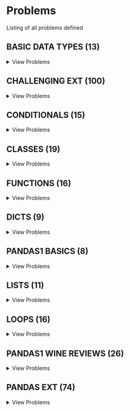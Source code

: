 # Problems

Listing of all problems defined

## BASIC DATA TYPES (13)
<details>
<summary>View Problems</summary>


### Basics (3)
<details>
<summary>View Problems</summary>
<br/><br/>

| PSET Desc  | Jupyter Notebook |
| ------------- | ------------- |
| [String Formatting](pset_basic_data_types/basics/p3.py)  | [Notebook](https://colab.research.google.com/github/mottaquikarim/pydev-psets/blob/master/pset_basic_data_types/basics/nb/p3.ipynb) |
| [Basic Variables](pset_basic_data_types/basics/p2.py)  | [Notebook](https://colab.research.google.com/github/mottaquikarim/pydev-psets/blob/master/pset_basic_data_types/basics/nb/p2.ipynb) |
| [Placeholders](pset_basic_data_types/basics/p1.py)  | [Notebook](https://colab.research.google.com/github/mottaquikarim/pydev-psets/blob/master/pset_basic_data_types/basics/nb/p1.ipynb) |


<br/><br/>
</details>

    
### Operators (4)
<details>
<summary>View Problems</summary>
<br/><br/>

| PSET Desc  | Jupyter Notebook |
| ------------- | ------------- |
| [Addition II - Booleans](pset_basic_data_types/operators/p4.py)  | [Notebook](https://colab.research.google.com/github/mottaquikarim/pydev-psets/blob/master/pset_basic_data_types/operators/nb/p4.ipynb) |
| [Addition I - Numbers & Strings](pset_basic_data_types/operators/p3.py)  | [Notebook](https://colab.research.google.com/github/mottaquikarim/pydev-psets/blob/master/pset_basic_data_types/operators/nb/p3.ipynb) |
| [String Operators](pset_basic_data_types/operators/p2.py)  | [Notebook](https://colab.research.google.com/github/mottaquikarim/pydev-psets/blob/master/pset_basic_data_types/operators/nb/p2.ipynb) |
| [Game Show Score](pset_basic_data_types/operators/p1.py)  | [Notebook](https://colab.research.google.com/github/mottaquikarim/pydev-psets/blob/master/pset_basic_data_types/operators/nb/p1.ipynb) |


<br/><br/>
</details>

    
### Shopping list (2)
<details>
<summary>View Problems</summary>
<br/><br/>

| PSET Desc  | Jupyter Notebook |
| ------------- | ------------- |
| [Shopping List Calculator II](pset_basic_data_types/shopping_list/p2.py)  | [Notebook](https://colab.research.google.com/github/mottaquikarim/pydev-psets/blob/master/pset_basic_data_types/shopping_list/nb/p2.ipynb) |
| [Shopping List Calculator I](pset_basic_data_types/shopping_list/p1.py)  | [Notebook](https://colab.research.google.com/github/mottaquikarim/pydev-psets/blob/master/pset_basic_data_types/shopping_list/nb/p1.ipynb) |


<br/><br/>
</details>

    
### Typecasting (4)
<details>
<summary>View Problems</summary>
<br/><br/>

| PSET Desc  | Jupyter Notebook |
| ------------- | ------------- |
| [Booleans II - Typecasting w. Strings](pset_basic_data_types/typecasting/p4.py)  | [Notebook](https://colab.research.google.com/github/mottaquikarim/pydev-psets/blob/master/pset_basic_data_types/typecasting/nb/p4.ipynb) |
| [Booleans I - Typecasting w. Numbers](pset_basic_data_types/typecasting/p3.py)  | [Notebook](https://colab.research.google.com/github/mottaquikarim/pydev-psets/blob/master/pset_basic_data_types/typecasting/nb/p3.ipynb) |
| [Typcasting w. Strings](pset_basic_data_types/typecasting/p2.py)  | [Notebook](https://colab.research.google.com/github/mottaquikarim/pydev-psets/blob/master/pset_basic_data_types/typecasting/nb/p2.ipynb) |
| [Typcasting w. Integers & Floats](pset_basic_data_types/typecasting/p1.py)  | [Notebook](https://colab.research.google.com/github/mottaquikarim/pydev-psets/blob/master/pset_basic_data_types/typecasting/nb/p1.ipynb) |


<br/><br/>
</details>

    

</details>

    

## CHALLENGING EXT (100)
<details>
<summary>View Problems</summary>


### Exercises (100)
<details>
<summary>View Problems</summary>
<br/><br/>

| PSET Desc  | Jupyter Notebook |
| ------------- | ------------- |
| [Define a function that can accept an integer number as input and print the "It is an even number" if the number is even, otherwise print "It is an odd number".](pset_challenging_ext/exercises/p32.py)  | [Notebook](https://colab.research.google.com/github/mottaquikarim/pydev-psets/blob/master/pset_challenging_ext/exercises/nb/p32.ipynb) |
| [Write a program that computes the net amount of a bank account based a transaction log from console input. The transaction log format is shown as following:](pset_challenging_ext/exercises/p17.py)  | [Notebook](https://colab.research.google.com/github/mottaquikarim/pydev-psets/blob/master/pset_challenging_ext/exercises/nb/p17.ipynb) |
| [Define a function that can accept two strings as input and print the string with maximum length in console. If two strings have the same length, then the function should print al l strings line by line.](pset_challenging_ext/exercises/p31.py)  | [Notebook](https://colab.research.google.com/github/mottaquikarim/pydev-psets/blob/master/pset_challenging_ext/exercises/nb/p31.ipynb) |
| [Define a function that can convert a integer into a string and print it in console.](pset_challenging_ext/exercises/p28.py)  | [Notebook](https://colab.research.google.com/github/mottaquikarim/pydev-psets/blob/master/pset_challenging_ext/exercises/nb/p28.ipynb) |
| [Define a function that can accept two strings as input and concatenate them and then print it in console.](pset_challenging_ext/exercises/p30.py)  | [Notebook](https://colab.research.google.com/github/mottaquikarim/pydev-psets/blob/master/pset_challenging_ext/exercises/nb/p30.ipynb) |
| [Write a program that accepts a sentence and calculate the number of upper case letters and lower case letters.](pset_challenging_ext/exercises/p14.py)  | [Notebook](https://colab.research.google.com/github/mottaquikarim/pydev-psets/blob/master/pset_challenging_ext/exercises/nb/p14.ipynb) |
| [Use a list comprehension to square each odd number in a list. The list is input by a sequence of comma-separated numbers.](pset_challenging_ext/exercises/p16.py)  | [Notebook](https://colab.research.google.com/github/mottaquikarim/pydev-psets/blob/master/pset_challenging_ext/exercises/nb/p16.ipynb) |
| [Define a function that can convert a integer into a string and print it in console.](pset_challenging_ext/exercises/p27.py)  | [Notebook](https://colab.research.google.com/github/mottaquikarim/pydev-psets/blob/master/pset_challenging_ext/exercises/nb/p27.ipynb) |
| [Write a program that accepts a sentence and calculate the number of letters and digits.](pset_challenging_ext/exercises/p13.py)  | [Notebook](https://colab.research.google.com/github/mottaquikarim/pydev-psets/blob/master/pset_challenging_ext/exercises/nb/p13.ipynb) |
| [Write a method which can calculate square value of number](pset_challenging_ext/exercises/p23.py)  | [Notebook](https://colab.research.google.com/github/mottaquikarim/pydev-psets/blob/master/pset_challenging_ext/exercises/nb/p23.ipynb) |
| [With a given integral number n, write a program to generate a dictionary that contains (i, i*i) such that is an integral number between 1 and n (both included). and then the program should print the dictionary.](pset_challenging_ext/exercises/p3.py)  | [Notebook](https://colab.research.google.com/github/mottaquikarim/pydev-psets/blob/master/pset_challenging_ext/exercises/nb/p3.ipynb) |
| [A robot moves in a plane starting from the original point (0,0). The robot can move toward UP, DOWN, LEFT and RIGHT with a given steps. The trace of robot movement is shown as the following:](pset_challenging_ext/exercises/p21.py)  | [Notebook](https://colab.research.google.com/github/mottaquikarim/pydev-psets/blob/master/pset_challenging_ext/exercises/nb/p21.ipynb) |
| [Define a function that can receive two integral numbers in string form and compute their sum and then print it in console.](pset_challenging_ext/exercises/p29.py)  | [Notebook](https://colab.research.google.com/github/mottaquikarim/pydev-psets/blob/master/pset_challenging_ext/exercises/nb/p29.ipynb) |
| [Define a function which can print a dictionary where the keys are numbers between 1 and 3 (both included) and the values are square of keys.](pset_challenging_ext/exercises/p33.py)  | [Notebook](https://colab.research.google.com/github/mottaquikarim/pydev-psets/blob/master/pset_challenging_ext/exercises/nb/p33.ipynb) |
| [Define a function which can generate a dictionary where the keys are numbers between 1 and 20 (both included) and the values are square of keys. The function should just print the keys only.](pset_challenging_ext/exercises/p36.py)  | [Notebook](https://colab.research.google.com/github/mottaquikarim/pydev-psets/blob/master/pset_challenging_ext/exercises/nb/p36.ipynb) |
| [Write a program that accepts a sequence of whitespace separated words as input and prints the words after removing all duplicate words and sorting them alphanumerically.](pset_challenging_ext/exercises/p10.py)  | [Notebook](https://colab.research.google.com/github/mottaquikarim/pydev-psets/blob/master/pset_challenging_ext/exercises/nb/p10.ipynb) |
| [Python has many built-in functions, and if you do not know how to use it, you can read document online or find some books. But Python has a built-in document function for every built-in functions.](pset_challenging_ext/exercises/p24.py)  | [Notebook](https://colab.research.google.com/github/mottaquikarim/pydev-psets/blob/master/pset_challenging_ext/exercises/nb/p24.ipynb) |
| [Define a function which can compute the sum of two numbers.](pset_challenging_ext/exercises/p26.py)  | [Notebook](https://colab.research.google.com/github/mottaquikarim/pydev-psets/blob/master/pset_challenging_ext/exercises/nb/p26.ipynb) |
| [Write a program which accepts a sequence of comma separated 4 digit binary numbers as its input and then check whether they are divisible by 5 or not. The numbers that are divisible by 5 are to be printed in a comma separated sequence.](pset_challenging_ext/exercises/p11.py)  | [Notebook](https://colab.research.google.com/github/mottaquikarim/pydev-psets/blob/master/pset_challenging_ext/exercises/nb/p11.ipynb) |
| [Write a program which can compute the factorial of a given numbers.](pset_challenging_ext/exercises/p2.py)  | [Notebook](https://colab.research.google.com/github/mottaquikarim/pydev-psets/blob/master/pset_challenging_ext/exercises/nb/p2.ipynb) |
| [Write a program that computes the value of a+aa+aaa+aaaa with a given digit as the value of a.](pset_challenging_ext/exercises/p15.py)  | [Notebook](https://colab.research.google.com/github/mottaquikarim/pydev-psets/blob/master/pset_challenging_ext/exercises/nb/p15.ipynb) |
| [A website requires the users to input username and password to register. Write a program to check the validity of password input by users.](pset_challenging_ext/exercises/p18.py)  | [Notebook](https://colab.research.google.com/github/mottaquikarim/pydev-psets/blob/master/pset_challenging_ext/exercises/nb/p18.ipynb) |
| [Define a class with a generator which can iterate the numbers, which are divisible by 7, between a given range 0 and n.](pset_challenging_ext/exercises/p20.py)  | [Notebook](https://colab.research.google.com/github/mottaquikarim/pydev-psets/blob/master/pset_challenging_ext/exercises/nb/p20.ipynb) |
| [Write a program, which will find all such numbers between 1000 and 3000 (both included) such that each digit of the number is an even number.](pset_challenging_ext/exercises/p12.py)  | [Notebook](https://colab.research.google.com/github/mottaquikarim/pydev-psets/blob/master/pset_challenging_ext/exercises/nb/p12.ipynb) |
| [Write a program to compute the frequency of the words from the input. The output should output after sorting the key alphanumerically. ](pset_challenging_ext/exercises/p22.py)  | [Notebook](https://colab.research.google.com/github/mottaquikarim/pydev-psets/blob/master/pset_challenging_ext/exercises/nb/p22.ipynb) |
| [Write a program to solve a classic ancient Chinese puzzle: ](pset_challenging_ext/exercises/p100.py)  | [Notebook](https://colab.research.google.com/github/mottaquikarim/pydev-psets/blob/master/pset_challenging_ext/exercises/nb/p100.ipynb) |
| [Define a function which can generate and print a list where the values are square of numbers between 1 and 20 (both included).](pset_challenging_ext/exercises/p37.py)  | [Notebook](https://colab.research.google.com/github/mottaquikarim/pydev-psets/blob/master/pset_challenging_ext/exercises/nb/p37.ipynb) |
| [Define a function which can generate a dictionary where the keys are numbers between 1 and 20 (both included) and the values are square of keys. The function should just print the values only.](pset_challenging_ext/exercises/p35.py)  | [Notebook](https://colab.research.google.com/github/mottaquikarim/pydev-psets/blob/master/pset_challenging_ext/exercises/nb/p35.ipynb) |
| [Define a class, which have a class parameter and have a same instance parameter.](pset_challenging_ext/exercises/p25.py)  | [Notebook](https://colab.research.google.com/github/mottaquikarim/pydev-psets/blob/master/pset_challenging_ext/exercises/nb/p25.ipynb) |
| [Write a program which will find all such numbers which are divisible by 7 but are not a multiple of 5,](pset_challenging_ext/exercises/p1.py)  | [Notebook](https://colab.research.google.com/github/mottaquikarim/pydev-psets/blob/master/pset_challenging_ext/exercises/nb/p1.ipynb) |
| [Define a function which can print a dictionary where the keys are numbers between 1 and 20 (both included) and the values are square of keys.](pset_challenging_ext/exercises/p34.py)  | [Notebook](https://colab.research.google.com/github/mottaquikarim/pydev-psets/blob/master/pset_challenging_ext/exercises/nb/p34.ipynb) |
| [You are required to write a program to sort the (name, age, height) tuples by ascending order where name is string, age and height are numbers. The tuples are input by console. The sort criteria is:](pset_challenging_ext/exercises/p19.py)  | [Notebook](https://colab.research.google.com/github/mottaquikarim/pydev-psets/blob/master/pset_challenging_ext/exercises/nb/p19.ipynb) |
| [With two given lists [1,3,6,78,35,55] and [12,24,35,24,88,120,155], write a program to make a list whose elements are intersection of the above given lists.](pset_challenging_ext/exercises/p93.py)  | [Notebook](https://colab.research.google.com/github/mottaquikarim/pydev-psets/blob/master/pset_challenging_ext/exercises/nb/p93.ipynb) |
| [By using list comprehension, please write a program to print the list after removing delete numbers which are divisible by 5 and 7 in [12,24,35,70,88,120,155].](pset_challenging_ext/exercises/p88.py)  | [Notebook](https://colab.research.google.com/github/mottaquikarim/pydev-psets/blob/master/pset_challenging_ext/exercises/nb/p88.ipynb) |
| [Define a class named Rectangle which can be constructed by a length and width. The Rectangle class has a method which can compute the area. ](pset_challenging_ext/exercises/p53.py)  | [Notebook](https://colab.research.google.com/github/mottaquikarim/pydev-psets/blob/master/pset_challenging_ext/exercises/nb/p53.ipynb) |
| [Write a program which accepts a sequence of comma-separated numbers from console and generate a list and a tuple which contains every number.](pset_challenging_ext/exercises/p4.py)  | [Notebook](https://colab.research.google.com/github/mottaquikarim/pydev-psets/blob/master/pset_challenging_ext/exercises/nb/p4.ipynb) |
| [Please write a program to randomly generate a list with 5 numbers, which are divisible by 5 and 7 , between 1 and 1000 inclusive.](pset_challenging_ext/exercises/p80.py)  | [Notebook](https://colab.research.google.com/github/mottaquikarim/pydev-psets/blob/master/pset_challenging_ext/exercises/nb/p80.ipynb) |
| [Write a program which can map() to make a list whose elements are square of numbers between 1 and 20 (both included).](pset_challenging_ext/exercises/p49.py)  | [Notebook](https://colab.research.google.com/github/mottaquikarim/pydev-psets/blob/master/pset_challenging_ext/exercises/nb/p49.ipynb) |
| [Please write a program to shuffle and print the list [3,6,7,8].](pset_challenging_ext/exercises/p85.py)  | [Notebook](https://colab.research.google.com/github/mottaquikarim/pydev-psets/blob/master/pset_challenging_ext/exercises/nb/p85.ipynb) |
| [By using list comprehension, please write a program to print the list after removing the 0th, 2nd, 4th,6th numbers in [12,24,35,70,88,120,155].](pset_challenging_ext/exercises/p89.py)  | [Notebook](https://colab.research.google.com/github/mottaquikarim/pydev-psets/blob/master/pset_challenging_ext/exercises/nb/p89.ipynb) |
| [Define a class named Circle which can be constructed by a radius. The Circle class has a method which can compute the area. ](pset_challenging_ext/exercises/p52.py)  | [Notebook](https://colab.research.google.com/github/mottaquikarim/pydev-psets/blob/master/pset_challenging_ext/exercises/nb/p52.ipynb) |
| [Please write a program to generate all sentences where subject is in ["I", "You"] and verb is in ["Play", "Love"] and the object is in ["Hockey","Football"].](pset_challenging_ext/exercises/p86.py)  | [Notebook](https://colab.research.google.com/github/mottaquikarim/pydev-psets/blob/master/pset_challenging_ext/exercises/nb/p86.ipynb) |
| [Write a program which accepts a sequence of words separated by whitespace as input to print the words composed of digits only.](pset_challenging_ext/exercises/p60.py)  | [Notebook](https://colab.research.google.com/github/mottaquikarim/pydev-psets/blob/master/pset_challenging_ext/exercises/nb/p60.ipynb) |
| [With a given tuple (1,2,3,4,5,6,7,8,9,10), write a program to print the first half values in one line and the last half values in one line. ](pset_challenging_ext/exercises/p42.py)  | [Notebook](https://colab.research.google.com/github/mottaquikarim/pydev-psets/blob/master/pset_challenging_ext/exercises/nb/p42.ipynb) |
| [Write a program which can map() and filter() to make a list whose elements are square of even number in [1,2,3,4,5,6,7,8,9,10].](pset_challenging_ext/exercises/p47.py)  | [Notebook](https://colab.research.google.com/github/mottaquikarim/pydev-psets/blob/master/pset_challenging_ext/exercises/nb/p47.ipynb) |
| [Please write a program to shuffle and print the list [3,6,7,8].](pset_challenging_ext/exercises/p84.py)  | [Notebook](https://colab.research.google.com/github/mottaquikarim/pydev-psets/blob/master/pset_challenging_ext/exercises/nb/p84.ipynb) |
| [Write a program to compute 1/2+2/3+3/4+...+n/n+1 with a given n input by console (n>0).](pset_challenging_ext/exercises/p64.py)  | [Notebook](https://colab.research.google.com/github/mottaquikarim/pydev-psets/blob/master/pset_challenging_ext/exercises/nb/p64.ipynb) |
| [Please generate a random float where the value is between 10 and 100 using Python math module.](pset_challenging_ext/exercises/p74.py)  | [Notebook](https://colab.research.google.com/github/mottaquikarim/pydev-psets/blob/master/pset_challenging_ext/exercises/nb/p74.ipynb) |
| [](pset_challenging_ext/exercises/p68.py)  | [Notebook](https://colab.research.google.com/github/mottaquikarim/pydev-psets/blob/master/pset_challenging_ext/exercises/nb/p68.ipynb) |
| [](pset_challenging_ext/exercises/p99.py)  | [Notebook](https://colab.research.google.com/github/mottaquikarim/pydev-psets/blob/master/pset_challenging_ext/exercises/nb/p99.ipynb) |
| [Please write a program which accepts basic mathematic expression from console and print the evaluation result.](pset_challenging_ext/exercises/p71.py)  | [Notebook](https://colab.research.google.com/github/mottaquikarim/pydev-psets/blob/master/pset_challenging_ext/exercises/nb/p71.ipynb) |
| [Define a class which has at least two methods:](pset_challenging_ext/exercises/p5.py)  | [Notebook](https://colab.research.google.com/github/mottaquikarim/pydev-psets/blob/master/pset_challenging_ext/exercises/nb/p5.ipynb) |
| [](pset_challenging_ext/exercises/p55.py)  | [Notebook](https://colab.research.google.com/github/mottaquikarim/pydev-psets/blob/master/pset_challenging_ext/exercises/nb/p55.ipynb) |
| [Define a function which can generate and print a tuple where the value are square of numbers between 1 and 20 (both included). ](pset_challenging_ext/exercises/p41.py)  | [Notebook](https://colab.research.google.com/github/mottaquikarim/pydev-psets/blob/master/pset_challenging_ext/exercises/nb/p41.ipynb) |
| [Define a class named Shape and its subclass Square. The Square class has an init function which takes a length as argument. Both classes have a area function which can print the area of the shape where Shape's area is 0 by default.](pset_challenging_ext/exercises/p54.py)  | [Notebook](https://colab.research.google.com/github/mottaquikarim/pydev-psets/blob/master/pset_challenging_ext/exercises/nb/p54.ipynb) |
| [](pset_challenging_ext/exercises/p90.py)  | [Notebook](https://colab.research.google.com/github/mottaquikarim/pydev-psets/blob/master/pset_challenging_ext/exercises/nb/p90.ipynb) |
| [Write a program which can filter() to make a list whose elements are even number between 1 and 20 (both included).](pset_challenging_ext/exercises/p48.py)  | [Notebook](https://colab.research.google.com/github/mottaquikarim/pydev-psets/blob/master/pset_challenging_ext/exercises/nb/p48.ipynb) |
| [Write a program which can map() to make a list whose elements are square of elements in [1,2,3,4,5,6,7,8,9,10].](pset_challenging_ext/exercises/p46.py)  | [Notebook](https://colab.research.google.com/github/mottaquikarim/pydev-psets/blob/master/pset_challenging_ext/exercises/nb/p46.ipynb) |
| [Please generate a random float where the value is between 5 and 95 using Python math module.](pset_challenging_ext/exercises/p75.py)  | [Notebook](https://colab.research.google.com/github/mottaquikarim/pydev-psets/blob/master/pset_challenging_ext/exercises/nb/p75.ipynb) |
| [](pset_challenging_ext/exercises/p67.py)  | [Notebook](https://colab.research.google.com/github/mottaquikarim/pydev-psets/blob/master/pset_challenging_ext/exercises/nb/p67.ipynb) |
| [Please write a binary search function which searches an item in a sorted list. The function should return the index of element to be searched in the list.](pset_challenging_ext/exercises/p72.py)  | [Notebook](https://colab.research.google.com/github/mottaquikarim/pydev-psets/blob/master/pset_challenging_ext/exercises/nb/p72.ipynb) |
| [Write a program to compute:](pset_challenging_ext/exercises/p65.py)  | [Notebook](https://colab.research.google.com/github/mottaquikarim/pydev-psets/blob/master/pset_challenging_ext/exercises/nb/p65.ipynb) |
| [](pset_challenging_ext/exercises/p70.py)  | [Notebook](https://colab.research.google.com/github/mottaquikarim/pydev-psets/blob/master/pset_challenging_ext/exercises/nb/p70.ipynb) |
| [Write a program which can filter even numbers in a list by using filter function. The list is: [1,2,3,4,5,6,7,8,9,10].](pset_challenging_ext/exercises/p45.py)  | [Notebook](https://colab.research.google.com/github/mottaquikarim/pydev-psets/blob/master/pset_challenging_ext/exercises/nb/p45.ipynb) |
| [Please write a program to randomly generate a list with 5 even numbers between 100 and 200 inclusive.](pset_challenging_ext/exercises/p79.py)  | [Notebook](https://colab.research.google.com/github/mottaquikarim/pydev-psets/blob/master/pset_challenging_ext/exercises/nb/p79.ipynb) |
| [Define a custom exception class which takes a string message as attribute.](pset_challenging_ext/exercises/p57.py)  | [Notebook](https://colab.research.google.com/github/mottaquikarim/pydev-psets/blob/master/pset_challenging_ext/exercises/nb/p57.ipynb) |
| [Write a program that calculates and prints the value according to the given formula:](pset_challenging_ext/exercises/p6.py)  | [Notebook](https://colab.research.google.com/github/mottaquikarim/pydev-psets/blob/master/pset_challenging_ext/exercises/nb/p6.ipynb) |
| [Write a program to read an ASCII string and to convert it to a unicode string encoded by utf-8.](pset_challenging_ext/exercises/p62.py)  | [Notebook](https://colab.research.google.com/github/mottaquikarim/pydev-psets/blob/master/pset_challenging_ext/exercises/nb/p62.ipynb) |
| [](pset_challenging_ext/exercises/p69.py)  | [Notebook](https://colab.research.google.com/github/mottaquikarim/pydev-psets/blob/master/pset_challenging_ext/exercises/nb/p69.ipynb) |
| [Write a program to generate and print another tuple whose values are even numbers in the given tuple (1,2,3,4,5,6,7,8,9,10). ](pset_challenging_ext/exercises/p43.py)  | [Notebook](https://colab.research.google.com/github/mottaquikarim/pydev-psets/blob/master/pset_challenging_ext/exercises/nb/p43.ipynb) |
| [](pset_challenging_ext/exercises/p97.py)  | [Notebook](https://colab.research.google.com/github/mottaquikarim/pydev-psets/blob/master/pset_challenging_ext/exercises/nb/p97.ipynb) |
| [](pset_challenging_ext/exercises/p94.py)  | [Notebook](https://colab.research.google.com/github/mottaquikarim/pydev-psets/blob/master/pset_challenging_ext/exercises/nb/p94.ipynb) |
| [Print a unicode string "hello world".](pset_challenging_ext/exercises/p61.py)  | [Notebook](https://colab.research.google.com/github/mottaquikarim/pydev-psets/blob/master/pset_challenging_ext/exercises/nb/p61.ipynb) |
| [Please write a program to output a random even number between 0 and 10 inclusive using random module and list comprehension.](pset_challenging_ext/exercises/p76.py)  | [Notebook](https://colab.research.google.com/github/mottaquikarim/pydev-psets/blob/master/pset_challenging_ext/exercises/nb/p76.ipynb) |
| [Define a function which can generate a list where the values are square of numbers between 1 and 20 (both included). Then the function needs to print the last 5 elements in the list.](pset_challenging_ext/exercises/p39.py)  | [Notebook](https://colab.research.google.com/github/mottaquikarim/pydev-psets/blob/master/pset_challenging_ext/exercises/nb/p39.ipynb) |
| [Define a function which can generate a list where the values are square of numbers between 1 and 20 (both included). Then the function needs to print all values except the first 5 elements in the list.](pset_challenging_ext/exercises/p40.py)  | [Notebook](https://colab.research.google.com/github/mottaquikarim/pydev-psets/blob/master/pset_challenging_ext/exercises/nb/p40.ipynb) |
| [](pset_challenging_ext/exercises/p78.py)  | [Notebook](https://colab.research.google.com/github/mottaquikarim/pydev-psets/blob/master/pset_challenging_ext/exercises/nb/p78.ipynb) |
| [](pset_challenging_ext/exercises/p81.py)  | [Notebook](https://colab.research.google.com/github/mottaquikarim/pydev-psets/blob/master/pset_challenging_ext/exercises/nb/p81.ipynb) |
| [Write a special comment to indicate a Python source code file is in unicode.](pset_challenging_ext/exercises/p63.py)  | [Notebook](https://colab.research.google.com/github/mottaquikarim/pydev-psets/blob/master/pset_challenging_ext/exercises/nb/p63.ipynb) |
| [Write a program which accepts a string as input to print "Yes" if the string is "yes" or "YES" or "Yes", otherwise print "No". ](pset_challenging_ext/exercises/p44.py)  | [Notebook](https://colab.research.google.com/github/mottaquikarim/pydev-psets/blob/master/pset_challenging_ext/exercises/nb/p44.ipynb) |
| [](pset_challenging_ext/exercises/p98.py)  | [Notebook](https://colab.research.google.com/github/mottaquikarim/pydev-psets/blob/master/pset_challenging_ext/exercises/nb/p98.ipynb) |
| [Please write a binary search function which searches an item in a sorted list. The function should return the index of element to be searched in the list.](pset_challenging_ext/exercises/p73.py)  | [Notebook](https://colab.research.google.com/github/mottaquikarim/pydev-psets/blob/master/pset_challenging_ext/exercises/nb/p73.ipynb) |
| [Write a program which takes 2 digits, X,Y as input and generates a 2-dimensional array. The element value in the i-th row and j-th column of the array should be i*j.](pset_challenging_ext/exercises/p7.py)  | [Notebook](https://colab.research.google.com/github/mottaquikarim/pydev-psets/blob/master/pset_challenging_ext/exercises/nb/p7.ipynb) |
| [Write a program that accepts sequence of lines as input and prints the lines after making all characters in the sentence capitalized.](pset_challenging_ext/exercises/p9.py)  | [Notebook](https://colab.research.google.com/github/mottaquikarim/pydev-psets/blob/master/pset_challenging_ext/exercises/nb/p9.ipynb) |
| [Please write a program to print the list after removing delete even numbers in [5,6,77,45,22,12,24].](pset_challenging_ext/exercises/p87.py)  | [Notebook](https://colab.research.google.com/github/mottaquikarim/pydev-psets/blob/master/pset_challenging_ext/exercises/nb/p87.ipynb) |
| [Please write a program to print the running time of execution of "1+1" for 100 times.](pset_challenging_ext/exercises/p83.py)  | [Notebook](https://colab.research.google.com/github/mottaquikarim/pydev-psets/blob/master/pset_challenging_ext/exercises/nb/p83.ipynb) |
| [](pset_challenging_ext/exercises/p66.py)  | [Notebook](https://colab.research.google.com/github/mottaquikarim/pydev-psets/blob/master/pset_challenging_ext/exercises/nb/p66.ipynb) |
| [Write a function to compute 5/0 and use try/except to catch the exceptions.](pset_challenging_ext/exercises/p56.py)  | [Notebook](https://colab.research.google.com/github/mottaquikarim/pydev-psets/blob/master/pset_challenging_ext/exercises/nb/p56.ipynb) |
| [Assuming that we have some email addresses in the "username@companyname.com" format, please write program to print the company name of a given email address. Both user names and company names are composed of letters only.](pset_challenging_ext/exercises/p59.py)  | [Notebook](https://colab.research.google.com/github/mottaquikarim/pydev-psets/blob/master/pset_challenging_ext/exercises/nb/p59.ipynb) |
| [](pset_challenging_ext/exercises/p82.py)  | [Notebook](https://colab.research.google.com/github/mottaquikarim/pydev-psets/blob/master/pset_challenging_ext/exercises/nb/p82.ipynb) |
| [Write a program that accepts a comma separated sequence of words as input and prints the words in a comma-separated sequence after sorting them alphabetically.](pset_challenging_ext/exercises/p8.py)  | [Notebook](https://colab.research.google.com/github/mottaquikarim/pydev-psets/blob/master/pset_challenging_ext/exercises/nb/p8.ipynb) |
| [By using list comprehension, please write a program to print the list after removing the 0th,4th,5th numbers in [12,24,35,70,88,120,155].](pset_challenging_ext/exercises/p91.py)  | [Notebook](https://colab.research.google.com/github/mottaquikarim/pydev-psets/blob/master/pset_challenging_ext/exercises/nb/p91.ipynb) |
| [Assuming that we have some email addresses in the "username@companyname.com" format, please write program to print the user name of a given email address. Both user names and company names are composed of letters only.](pset_challenging_ext/exercises/p58.py)  | [Notebook](https://colab.research.google.com/github/mottaquikarim/pydev-psets/blob/master/pset_challenging_ext/exercises/nb/p58.ipynb) |
| [Please write a program to output a random number, which is divisible by 5 and 7, between 0 and 10 inclusive using random module and list comprehension.](pset_challenging_ext/exercises/p77.py)  | [Notebook](https://colab.research.google.com/github/mottaquikarim/pydev-psets/blob/master/pset_challenging_ext/exercises/nb/p77.ipynb) |
| [Define a class Person and its two child classes: Male and Female. All classes have a method "getGender" which can print "Male" for Male class and "Female" for Female class.](pset_challenging_ext/exercises/p95.py)  | [Notebook](https://colab.research.google.com/github/mottaquikarim/pydev-psets/blob/master/pset_challenging_ext/exercises/nb/p95.ipynb) |
| [Please write a program which count and print the numbers of each character in a string input by console.](pset_challenging_ext/exercises/p96.py)  | [Notebook](https://colab.research.google.com/github/mottaquikarim/pydev-psets/blob/master/pset_challenging_ext/exercises/nb/p96.ipynb) |
| [Define a class named American which has a static method called printNationality.](pset_challenging_ext/exercises/p50.py)  | [Notebook](https://colab.research.google.com/github/mottaquikarim/pydev-psets/blob/master/pset_challenging_ext/exercises/nb/p50.ipynb) |
| [Define a function which can generate a list where the values are square of numbers between 1 and 20 (both included). Then the function needs to print the first 5 elements in the list.](pset_challenging_ext/exercises/p38.py)  | [Notebook](https://colab.research.google.com/github/mottaquikarim/pydev-psets/blob/master/pset_challenging_ext/exercises/nb/p38.ipynb) |
| [Define a class named American and its subclass NewYorker. ](pset_challenging_ext/exercises/p51.py)  | [Notebook](https://colab.research.google.com/github/mottaquikarim/pydev-psets/blob/master/pset_challenging_ext/exercises/nb/p51.ipynb) |
| [](pset_challenging_ext/exercises/p92.py)  | [Notebook](https://colab.research.google.com/github/mottaquikarim/pydev-psets/blob/master/pset_challenging_ext/exercises/nb/p92.ipynb) |


<br/><br/>
</details>

    

</details>

    

## CONDITIONALS (15)
<details>
<summary>View Problems</summary>


### Logic (5)
<details>
<summary>View Problems</summary>
<br/><br/>

| PSET Desc  | Jupyter Notebook |
| ------------- | ------------- |
| [Empty Strings](pset_conditionals/logic/p4.py)  | [Notebook](https://colab.research.google.com/github/mottaquikarim/pydev-psets/blob/master/pset_conditionals/logic/nb/p4.ipynb) |
| [truthTableEvaluator](pset_conditionals/logic/p5.py)  | [Notebook](https://colab.research.google.com/github/mottaquikarim/pydev-psets/blob/master/pset_conditionals/logic/nb/p5.ipynb) |
| [Any Uppercase](pset_conditionals/logic/p3.py)  | [Notebook](https://colab.research.google.com/github/mottaquikarim/pydev-psets/blob/master/pset_conditionals/logic/nb/p3.ipynb) |
| [Sign of Product](pset_conditionals/logic/p2.py)  | [Notebook](https://colab.research.google.com/github/mottaquikarim/pydev-psets/blob/master/pset_conditionals/logic/nb/p2.ipynb) |
| [Calculate Grade](pset_conditionals/logic/p1.py)  | [Notebook](https://colab.research.google.com/github/mottaquikarim/pydev-psets/blob/master/pset_conditionals/logic/nb/p1.ipynb) |


<br/><br/>
</details>

    
### Random nums (2)
<details>
<summary>View Problems</summary>
<br/><br/>

| PSET Desc  | Jupyter Notebook |
| ------------- | ------------- |
| [Generate Phone Number w/Area Code](pset_conditionals/random_nums/p2.py)  | [Notebook](https://colab.research.google.com/github/mottaquikarim/pydev-psets/blob/master/pset_conditionals/random_nums/nb/p2.ipynb) |
| [Generate Traffic Light](pset_conditionals/random_nums/p1.py)  | [Notebook](https://colab.research.google.com/github/mottaquikarim/pydev-psets/blob/master/pset_conditionals/random_nums/nb/p1.ipynb) |


<br/><br/>
</details>

    
### Rps (5)
<details>
<summary>View Problems</summary>
<br/><br/>

| PSET Desc  | Jupyter Notebook |
| ------------- | ------------- |
| [Play RPS against Computer](pset_conditionals/rps/p4.py)  | [Notebook](https://colab.research.google.com/github/mottaquikarim/pydev-psets/blob/master/pset_conditionals/rps/nb/p4.ipynb) |
| [Play RPS w/Bad Input](pset_conditionals/rps/p5.py)  | [Notebook](https://colab.research.google.com/github/mottaquikarim/pydev-psets/blob/master/pset_conditionals/rps/nb/p5.ipynb) |
| [Play RPS w/Input](pset_conditionals/rps/p3.py)  | [Notebook](https://colab.research.google.com/github/mottaquikarim/pydev-psets/blob/master/pset_conditionals/rps/nb/p3.ipynb) |
| [Play RPS w/Computer](pset_conditionals/rps/p2.py)  | [Notebook](https://colab.research.google.com/github/mottaquikarim/pydev-psets/blob/master/pset_conditionals/rps/nb/p2.ipynb) |
| [Play RPS](pset_conditionals/rps/p1.py)  | [Notebook](https://colab.research.google.com/github/mottaquikarim/pydev-psets/blob/master/pset_conditionals/rps/nb/p1.ipynb) |


<br/><br/>
</details>

    
### Weather (3)
<details>
<summary>View Problems</summary>
<br/><br/>

| PSET Desc  | Jupyter Notebook |
| ------------- | ------------- |
| [Weather III - Describe Conditions](pset_conditionals/weather/p3.py)  | [Notebook](https://colab.research.google.com/github/mottaquikarim/pydev-psets/blob/master/pset_conditionals/weather/nb/p3.ipynb) |
| [Weather II - Precipitation](pset_conditionals/weather/p2.py)  | [Notebook](https://colab.research.google.com/github/mottaquikarim/pydev-psets/blob/master/pset_conditionals/weather/nb/p2.ipynb) |
| [Weather I - Do you need boots?](pset_conditionals/weather/p1.py)  | [Notebook](https://colab.research.google.com/github/mottaquikarim/pydev-psets/blob/master/pset_conditionals/weather/nb/p1.ipynb) |


<br/><br/>
</details>

    

</details>

    

## CLASSES (19)
<details>
<summary>View Problems</summary>


### Wedding guests (3)
<details>
<summary>View Problems</summary>
<br/><br/>

| PSET Desc  | Jupyter Notebook |
| ------------- | ------------- |
| [Weddings III - Record Shower & Bachelorette RSVP](pset_classes/wedding_guests/p3.py)  | [Notebook](https://colab.research.google.com/github/mottaquikarim/pydev-psets/blob/master/pset_classes/wedding_guests/nb/p3.ipynb) |
| [Weddings II - Record Bridesmaid RSVPs](pset_classes/wedding_guests/p2.py)  | [Notebook](https://colab.research.google.com/github/mottaquikarim/pydev-psets/blob/master/pset_classes/wedding_guests/nb/p2.ipynb) |
| [Weddings I - Guest List](pset_classes/wedding_guests/p1.py)  | [Notebook](https://colab.research.google.com/github/mottaquikarim/pydev-psets/blob/master/pset_classes/wedding_guests/nb/p1.ipynb) |


<br/><br/>
</details>

    
### Class basics (6)
<details>
<summary>View Problems</summary>
<br/><br/>

| PSET Desc  | Jupyter Notebook |
| ------------- | ------------- |
| [Rectangle](pset_classes/class_basics/p4.py)  | [Notebook](https://colab.research.google.com/github/mottaquikarim/pydev-psets/blob/master/pset_classes/class_basics/nb/p4.ipynb) |
| [Circle](pset_classes/class_basics/p5.py)  | [Notebook](https://colab.research.google.com/github/mottaquikarim/pydev-psets/blob/master/pset_classes/class_basics/nb/p5.ipynb) |
| [Phone Contacts](pset_classes/class_basics/p3.py)  | [Notebook](https://colab.research.google.com/github/mottaquikarim/pydev-psets/blob/master/pset_classes/class_basics/nb/p3.ipynb) |
| [RGB to HEX](pset_classes/class_basics/p6.py)  | [Notebook](https://colab.research.google.com/github/mottaquikarim/pydev-psets/blob/master/pset_classes/class_basics/nb/p6.ipynb) |
| [Cat class](pset_classes/class_basics/p2.py)  | [Notebook](https://colab.research.google.com/github/mottaquikarim/pydev-psets/blob/master/pset_classes/class_basics/nb/p2.ipynb) |
| [Person class](pset_classes/class_basics/p1.py)  | [Notebook](https://colab.research.google.com/github/mottaquikarim/pydev-psets/blob/master/pset_classes/class_basics/nb/p1.ipynb) |


<br/><br/>
</details>

    
### Vehicles (6)
<details>
<summary>View Problems</summary>
<br/><br/>

| PSET Desc  | Jupyter Notebook |
| ------------- | ------------- |
| [Vehicles IV](pset_classes/vehicles/p4.py)  | [Notebook](https://colab.research.google.com/github/mottaquikarim/pydev-psets/blob/master/pset_classes/vehicles/nb/p4.ipynb) |
| [Vehicles V](pset_classes/vehicles/p5.py)  | [Notebook](https://colab.research.google.com/github/mottaquikarim/pydev-psets/blob/master/pset_classes/vehicles/nb/p5.ipynb) |
| [Vehicles III](pset_classes/vehicles/p3.py)  | [Notebook](https://colab.research.google.com/github/mottaquikarim/pydev-psets/blob/master/pset_classes/vehicles/nb/p3.ipynb) |
| [Vehicles VI](pset_classes/vehicles/p6.py)  | [Notebook](https://colab.research.google.com/github/mottaquikarim/pydev-psets/blob/master/pset_classes/vehicles/nb/p6.ipynb) |
| [Vehicles II](pset_classes/vehicles/p2.py)  | [Notebook](https://colab.research.google.com/github/mottaquikarim/pydev-psets/blob/master/pset_classes/vehicles/nb/p2.ipynb) |
| [Vehicles I ](pset_classes/vehicles/p1.py)  | [Notebook](https://colab.research.google.com/github/mottaquikarim/pydev-psets/blob/master/pset_classes/vehicles/nb/p1.ipynb) |


<br/><br/>
</details>

    
### Dogs (4)
<details>
<summary>View Problems</summary>
<br/><br/>

| PSET Desc  | Jupyter Notebook |
| ------------- | ------------- |
| [Dogs IV - Tricks (CHALLENGE!)](pset_classes/dogs/p4.py)  | [Notebook](https://colab.research.google.com/github/mottaquikarim/pydev-psets/blob/master/pset_classes/dogs/nb/p4.ipynb) |
| [Dogs III](pset_classes/dogs/p3.py)  | [Notebook](https://colab.research.google.com/github/mottaquikarim/pydev-psets/blob/master/pset_classes/dogs/nb/p3.ipynb) |
| [Dogs II](pset_classes/dogs/p2.py)  | [Notebook](https://colab.research.google.com/github/mottaquikarim/pydev-psets/blob/master/pset_classes/dogs/nb/p2.ipynb) |
| [Dogs I](pset_classes/dogs/p1.py)  | [Notebook](https://colab.research.google.com/github/mottaquikarim/pydev-psets/blob/master/pset_classes/dogs/nb/p1.ipynb) |


<br/><br/>
</details>

    

</details>

    

## FUNCTIONS (16)
<details>
<summary>View Problems</summary>


### Data manipulation (4)
<details>
<summary>View Problems</summary>
<br/><br/>

| PSET Desc  | Jupyter Notebook |
| ------------- | ------------- |
| [Rainbows & Wobniars](pset_functions/data_manipulation/p4.py)  | [Notebook](https://colab.research.google.com/github/mottaquikarim/pydev-psets/blob/master/pset_functions/data_manipulation/nb/p4.ipynb) |
| [Password Requirements](pset_functions/data_manipulation/p3.py)  | [Notebook](https://colab.research.google.com/github/mottaquikarim/pydev-psets/blob/master/pset_functions/data_manipulation/nb/p3.ipynb) |
| [Clean Pairs](pset_functions/data_manipulation/p2.py)  | [Notebook](https://colab.research.google.com/github/mottaquikarim/pydev-psets/blob/master/pset_functions/data_manipulation/nb/p2.ipynb) |
| [File Organization](pset_functions/data_manipulation/p1.py)  | [Notebook](https://colab.research.google.com/github/mottaquikarim/pydev-psets/blob/master/pset_functions/data_manipulation/nb/p1.ipynb) |


<br/><br/>
</details>

    
### Basic function ops (5)
<details>
<summary>View Problems</summary>
<br/><br/>

| PSET Desc  | Jupyter Notebook |
| ------------- | ------------- |
| [Function Basics IV - Multiple Return Values](pset_functions/basic_function_ops/p4.py)  | [Notebook](https://colab.research.google.com/github/mottaquikarim/pydev-psets/blob/master/pset_functions/basic_function_ops/nb/p4.ipynb) |
| [Function Basics V - Indeterminate Arguments](pset_functions/basic_function_ops/p5.py)  | [Notebook](https://colab.research.google.com/github/mottaquikarim/pydev-psets/blob/master/pset_functions/basic_function_ops/nb/p5.ipynb) |
| [Function Basics III - Default Arguments](pset_functions/basic_function_ops/p3.py)  | [Notebook](https://colab.research.google.com/github/mottaquikarim/pydev-psets/blob/master/pset_functions/basic_function_ops/nb/p3.ipynb) |
| [Function Basics II - Arguments](pset_functions/basic_function_ops/p2.py)  | [Notebook](https://colab.research.google.com/github/mottaquikarim/pydev-psets/blob/master/pset_functions/basic_function_ops/nb/p2.ipynb) |
| [Function Basics I - No Input](pset_functions/basic_function_ops/p1.py)  | [Notebook](https://colab.research.google.com/github/mottaquikarim/pydev-psets/blob/master/pset_functions/basic_function_ops/nb/p1.ipynb) |


<br/><br/>
</details>

    
### Challenges (2)
<details>
<summary>View Problems</summary>
<br/><br/>

| PSET Desc  | Jupyter Notebook |
| ------------- | ------------- |
| [Speeding Tickets](pset_functions/challenges/p2.py)  | [Notebook](https://colab.research.google.com/github/mottaquikarim/pydev-psets/blob/master/pset_functions/challenges/nb/p2.ipynb) |
| [Sum of Squares](pset_functions/challenges/p1.py)  | [Notebook](https://colab.research.google.com/github/mottaquikarim/pydev-psets/blob/master/pset_functions/challenges/nb/p1.ipynb) |


<br/><br/>
</details>

    
### Db search (2)
<details>
<summary>View Problems</summary>
<br/><br/>

| PSET Desc  | Jupyter Notebook |
| ------------- | ------------- |
| [RGB to HEX](pset_functions/db_search/p2.py)  | [Notebook](https://colab.research.google.com/github/mottaquikarim/pydev-psets/blob/master/pset_functions/db_search/nb/p2.ipynb) |
| [GPA Calculator](pset_functions/db_search/p1.py)  | [Notebook](https://colab.research.google.com/github/mottaquikarim/pydev-psets/blob/master/pset_functions/db_search/nb/p1.ipynb) |


<br/><br/>
</details>

    
### Math (3)
<details>
<summary>View Problems</summary>
<br/><br/>

| PSET Desc  | Jupyter Notebook |
| ------------- | ------------- |
| [Multiples](pset_functions/math/p3.py)  | [Notebook](https://colab.research.google.com/github/mottaquikarim/pydev-psets/blob/master/pset_functions/math/nb/p3.ipynb) |
| [Permutations & Combinations](pset_functions/math/p2.py)  | [Notebook](https://colab.research.google.com/github/mottaquikarim/pydev-psets/blob/master/pset_functions/math/nb/p2.ipynb) |
| [Simple Interest Calculator](pset_functions/math/p1.py)  | [Notebook](https://colab.research.google.com/github/mottaquikarim/pydev-psets/blob/master/pset_functions/math/nb/p1.ipynb) |


<br/><br/>
</details>

    

</details>

    

## DICTS (9)
<details>
<summary>View Problems</summary>


### Dict manip ops (3)
<details>
<summary>View Problems</summary>
<br/><br/>

| PSET Desc  | Jupyter Notebook |
| ------------- | ------------- |
| [Inverting Keys & Values](pset_dicts/dict_manip_ops/p4.py)  | [Notebook](https://colab.research.google.com/github/mottaquikarim/pydev-psets/blob/master/pset_dicts/dict_manip_ops/nb/p4.ipynb) |
| [Math with Girl Scout Cookies](pset_dicts/dict_manip_ops/p3.py)  | [Notebook](https://colab.research.google.com/github/mottaquikarim/pydev-psets/blob/master/pset_dicts/dict_manip_ops/nb/p3.ipynb) |
| [Basic Login](pset_dicts/dict_manip_ops/p1.py)  | [Notebook](https://colab.research.google.com/github/mottaquikarim/pydev-psets/blob/master/pset_dicts/dict_manip_ops/nb/p1.ipynb) |


<br/><br/>
</details>

    
### Counters challenge (2)
<details>
<summary>View Problems</summary>
<br/><br/>

| PSET Desc  | Jupyter Notebook |
| ------------- | ------------- |
| [Summing Dict Values](pset_dicts/counters_challenge/p2.py)  | [Notebook](https://colab.research.google.com/github/mottaquikarim/pydev-psets/blob/master/pset_dicts/counters_challenge/nb/p2.ipynb) |
| [Word Frequency](pset_dicts/counters_challenge/p1.py)  | [Notebook](https://colab.research.google.com/github/mottaquikarim/pydev-psets/blob/master/pset_dicts/counters_challenge/nb/p1.ipynb) |


<br/><br/>
</details>

    
### Dict basics (4)
<details>
<summary>View Problems</summary>
<br/><br/>

| PSET Desc  | Jupyter Notebook |
| ------------- | ------------- |
| [Lists to Dicts](pset_dicts/dict_basics/p4.py)  | [Notebook](https://colab.research.google.com/github/mottaquikarim/pydev-psets/blob/master/pset_dicts/dict_basics/nb/p4.ipynb) |
| [Merging Dicts](pset_dicts/dict_basics/p3.py)  | [Notebook](https://colab.research.google.com/github/mottaquikarim/pydev-psets/blob/master/pset_dicts/dict_basics/nb/p3.ipynb) |
| [Predators & Prey](pset_dicts/dict_basics/p2.py)  | [Notebook](https://colab.research.google.com/github/mottaquikarim/pydev-psets/blob/master/pset_dicts/dict_basics/nb/p2.ipynb) |
| [Intro to Dict Concepts](pset_dicts/dict_basics/p1.py)  | [Notebook](https://colab.research.google.com/github/mottaquikarim/pydev-psets/blob/master/pset_dicts/dict_basics/nb/p1.ipynb) |


<br/><br/>
</details>

    

</details>

    

## PANDAS1 BASICS (8)
<details>
<summary>View Problems</summary>


### Ndarrs (5)
<details>
<summary>View Problems</summary>
<br/><br/>

| PSET Desc  | Jupyter Notebook |
| ------------- | ------------- |
| [basic operations](pset_pandas1_basics/ndarrs/p4.py)  | [Notebook](https://colab.research.google.com/github/mottaquikarim/pydev-psets/blob/master/pset_pandas1_basics/ndarrs/nb/p4.ipynb) |
| [basic operations II](pset_pandas1_basics/ndarrs/p5.py)  | [Notebook](https://colab.research.google.com/github/mottaquikarim/pydev-psets/blob/master/pset_pandas1_basics/ndarrs/nb/p5.ipynb) |
| [ndarray indexing](pset_pandas1_basics/ndarrs/p3.py)  | [Notebook](https://colab.research.google.com/github/mottaquikarim/pydev-psets/blob/master/pset_pandas1_basics/ndarrs/nb/p3.ipynb) |
| [ndarrays operations ](pset_pandas1_basics/ndarrs/p2.py)  | [Notebook](https://colab.research.google.com/github/mottaquikarim/pydev-psets/blob/master/pset_pandas1_basics/ndarrs/nb/p2.ipynb) |
| [ndarray properties](pset_pandas1_basics/ndarrs/p1.py)  | [Notebook](https://colab.research.google.com/github/mottaquikarim/pydev-psets/blob/master/pset_pandas1_basics/ndarrs/nb/p1.ipynb) |


<br/><br/>
</details>

    
### Series (3)
<details>
<summary>View Problems</summary>
<br/><br/>

| PSET Desc  | Jupyter Notebook |
| ------------- | ------------- |
| [Series operations](pset_pandas1_basics/series/p3.py)  | [Notebook](https://colab.research.google.com/github/mottaquikarim/pydev-psets/blob/master/pset_pandas1_basics/series/nb/p3.ipynb) |
| [Indexing and Selecting Series](pset_pandas1_basics/series/p2.py)  | [Notebook](https://colab.research.google.com/github/mottaquikarim/pydev-psets/blob/master/pset_pandas1_basics/series/nb/p2.ipynb) |
| [Simple Series](pset_pandas1_basics/series/p1.py)  | [Notebook](https://colab.research.google.com/github/mottaquikarim/pydev-psets/blob/master/pset_pandas1_basics/series/nb/p1.ipynb) |


<br/><br/>
</details>

    

</details>

    

## LISTS (11)
<details>
<summary>View Problems</summary>


### List challenges (2)
<details>
<summary>View Problems</summary>
<br/><br/>

| PSET Desc  | Jupyter Notebook |
| ------------- | ------------- |
| [CHALLENGE - Core Statistics Calculations](pset_lists/list_challenges/p2.py)  | [Notebook](https://colab.research.google.com/github/mottaquikarim/pydev-psets/blob/master/pset_lists/list_challenges/nb/p2.ipynb) |
| [CHALLENGE - Extensions](pset_lists/list_challenges/p1.py)  | [Notebook](https://colab.research.google.com/github/mottaquikarim/pydev-psets/blob/master/pset_lists/list_challenges/nb/p1.ipynb) |


<br/><br/>
</details>

    
### List ops (3)
<details>
<summary>View Problems</summary>
<br/><br/>

| PSET Desc  | Jupyter Notebook |
| ------------- | ------------- |
| [Math Operations](pset_lists/list_ops/p3.py)  | [Notebook](https://colab.research.google.com/github/mottaquikarim/pydev-psets/blob/master/pset_lists/list_ops/nb/p3.ipynb) |
| [Basic List Operations II](pset_lists/list_ops/p2.py)  | [Notebook](https://colab.research.google.com/github/mottaquikarim/pydev-psets/blob/master/pset_lists/list_ops/nb/p2.ipynb) |
| [Basic List Operations I](pset_lists/list_ops/p1.py)  | [Notebook](https://colab.research.google.com/github/mottaquikarim/pydev-psets/blob/master/pset_lists/list_ops/nb/p1.ipynb) |


<br/><br/>
</details>

    
### Sorting (2)
<details>
<summary>View Problems</summary>
<br/><br/>

| PSET Desc  | Jupyter Notebook |
| ------------- | ------------- |
| [Ordering Random Numbers](pset_lists/sorting/p2.py)  | [Notebook](https://colab.research.google.com/github/mottaquikarim/pydev-psets/blob/master/pset_lists/sorting/nb/p2.ipynb) |
| [Spotify Playlists - Sorting](pset_lists/sorting/p1.py)  | [Notebook](https://colab.research.google.com/github/mottaquikarim/pydev-psets/blob/master/pset_lists/sorting/nb/p1.ipynb) |


<br/><br/>
</details>

    
### List manipulation (4)
<details>
<summary>View Problems</summary>
<br/><br/>

| PSET Desc  | Jupyter Notebook |
| ------------- | ------------- |
| [Cool Runnings!](pset_lists/list_manipulation/p4.py)  | [Notebook](https://colab.research.google.com/github/mottaquikarim/pydev-psets/blob/master/pset_lists/list_manipulation/nb/p4.ipynb) |
| [Merge Lists with Duplicates](pset_lists/list_manipulation/p3.py)  | [Notebook](https://colab.research.google.com/github/mottaquikarim/pydev-psets/blob/master/pset_lists/list_manipulation/nb/p3.ipynb) |
| [Basic Math Ops](pset_lists/list_manipulation/p2.py)  | [Notebook](https://colab.research.google.com/github/mottaquikarim/pydev-psets/blob/master/pset_lists/list_manipulation/nb/p2.ipynb) |
| [Phone Numbers](pset_lists/list_manipulation/p1.py)  | [Notebook](https://colab.research.google.com/github/mottaquikarim/pydev-psets/blob/master/pset_lists/list_manipulation/nb/p1.ipynb) |


<br/><br/>
</details>

    

</details>

    

## LOOPS (16)
<details>
<summary>View Problems</summary>


### Loop challenges (2)
<details>
<summary>View Problems</summary>
<br/><br/>

| PSET Desc  | Jupyter Notebook |
| ------------- | ------------- |
| [Prime Numbers I](pset_loops/loop_challenges/p2.py)  | [Notebook](https://colab.research.google.com/github/mottaquikarim/pydev-psets/blob/master/pset_loops/loop_challenges/nb/p2.ipynb) |
| [Valid Passwords](pset_loops/loop_challenges/p1.py)  | [Notebook](https://colab.research.google.com/github/mottaquikarim/pydev-psets/blob/master/pset_loops/loop_challenges/nb/p1.ipynb) |


<br/><br/>
</details>

    
### Shapes (3)
<details>
<summary>View Problems</summary>
<br/><br/>

| PSET Desc  | Jupyter Notebook |
| ------------- | ------------- |
| [Build a Diamond](pset_loops/shapes/p3.py)  | [Notebook](https://colab.research.google.com/github/mottaquikarim/pydev-psets/blob/master/pset_loops/shapes/nb/p3.ipynb) |
| [Build a Pyramid](pset_loops/shapes/p2.py)  | [Notebook](https://colab.research.google.com/github/mottaquikarim/pydev-psets/blob/master/pset_loops/shapes/nb/p2.ipynb) |
| [Build a Triangle](pset_loops/shapes/p1.py)  | [Notebook](https://colab.research.google.com/github/mottaquikarim/pydev-psets/blob/master/pset_loops/shapes/nb/p1.ipynb) |


<br/><br/>
</details>

    
### Control flow (2)
<details>
<summary>View Problems</summary>
<br/><br/>

| PSET Desc  | Jupyter Notebook |
| ------------- | ------------- |
| [Control Flow II](pset_loops/control_flow/p2.py)  | [Notebook](https://colab.research.google.com/github/mottaquikarim/pydev-psets/blob/master/pset_loops/control_flow/nb/p2.ipynb) |
| [Control Flow - I](pset_loops/control_flow/p1.py)  | [Notebook](https://colab.research.google.com/github/mottaquikarim/pydev-psets/blob/master/pset_loops/control_flow/nb/p1.ipynb) |


<br/><br/>
</details>

    
### Dict loops (3)
<details>
<summary>View Problems</summary>
<br/><br/>

| PSET Desc  | Jupyter Notebook |
| ------------- | ------------- |
| [Price Inventory](pset_loops/dict_loops/p3.py)  | [Notebook](https://colab.research.google.com/github/mottaquikarim/pydev-psets/blob/master/pset_loops/dict_loops/nb/p3.ipynb) |
| [Grades](pset_loops/dict_loops/p2.py)  | [Notebook](https://colab.research.google.com/github/mottaquikarim/pydev-psets/blob/master/pset_loops/dict_loops/nb/p2.ipynb) |
| [Contacts](pset_loops/dict_loops/p1.py)  | [Notebook](https://colab.research.google.com/github/mottaquikarim/pydev-psets/blob/master/pset_loops/dict_loops/nb/p1.ipynb) |


<br/><br/>
</details>

    
### Loop basics (6)
<details>
<summary>View Problems</summary>
<br/><br/>

| PSET Desc  | Jupyter Notebook |
| ------------- | ------------- |
| [Factorial](pset_loops/loop_basics/p4.py)  | [Notebook](https://colab.research.google.com/github/mottaquikarim/pydev-psets/blob/master/pset_loops/loop_basics/nb/p4.ipynb) |
| [Factors](pset_loops/loop_basics/p5.py)  | [Notebook](https://colab.research.google.com/github/mottaquikarim/pydev-psets/blob/master/pset_loops/loop_basics/nb/p5.ipynb) |
| [Temperature Conversions](pset_loops/loop_basics/p3.py)  | [Notebook](https://colab.research.google.com/github/mottaquikarim/pydev-psets/blob/master/pset_loops/loop_basics/nb/p3.ipynb) |
| [GCD](pset_loops/loop_basics/p6.py)  | [Notebook](https://colab.research.google.com/github/mottaquikarim/pydev-psets/blob/master/pset_loops/loop_basics/nb/p6.ipynb) |
| [Lists with Duplicates](pset_loops/loop_basics/p2.py)  | [Notebook](https://colab.research.google.com/github/mottaquikarim/pydev-psets/blob/master/pset_loops/loop_basics/nb/p2.ipynb) |
| [Odds & Evens](pset_loops/loop_basics/p1.py)  | [Notebook](https://colab.research.google.com/github/mottaquikarim/pydev-psets/blob/master/pset_loops/loop_basics/nb/p1.ipynb) |


<br/><br/>
</details>

    

</details>

    

## PANDAS1 WINE REVIEWS (26)
<details>
<summary>View Problems</summary>


### Data cleaning (11)
<details>
<summary>View Problems</summary>
<br/><br/>

| PSET Desc  | Jupyter Notebook |
| ------------- | ------------- |
| [Data Cleaning IV - Bulk Replace in a Single DataFrame Column (Like a Series)](pset_pandas1_wine_reviews/data_cleaning/p4.py)  | [Notebook](https://colab.research.google.com/github/mottaquikarim/pydev-psets/blob/master/pset_pandas1_wine_reviews/data_cleaning/nb/p4.ipynb) |
| [Data Cleaning V - Bulk Replace in a Single DataFrame Column (Like a Dict)](pset_pandas1_wine_reviews/data_cleaning/p5.py)  | [Notebook](https://colab.research.google.com/github/mottaquikarim/pydev-psets/blob/master/pset_pandas1_wine_reviews/data_cleaning/nb/p5.ipynb) |
| [Data Cleaning III - Bulk Replace in a Series](pset_pandas1_wine_reviews/data_cleaning/p3.py)  | [Notebook](https://colab.research.google.com/github/mottaquikarim/pydev-psets/blob/master/pset_pandas1_wine_reviews/data_cleaning/nb/p3.ipynb) |
| [Cleaning Data X - Fill Null Values](pset_pandas1_wine_reviews/data_cleaning/p10.py)  | [Notebook](https://colab.research.google.com/github/mottaquikarim/pydev-psets/blob/master/pset_pandas1_wine_reviews/data_cleaning/nb/p10.ipynb) |
| [Data Cleaning VI - Bulk Replace Across Multiple DataFrame Columns](pset_pandas1_wine_reviews/data_cleaning/p6.py)  | [Notebook](https://colab.research.google.com/github/mottaquikarim/pydev-psets/blob/master/pset_pandas1_wine_reviews/data_cleaning/nb/p6.ipynb) |
| [Cleaning Data XI - Removing Duplicates](pset_pandas1_wine_reviews/data_cleaning/p11.py)  | [Notebook](https://colab.research.google.com/github/mottaquikarim/pydev-psets/blob/master/pset_pandas1_wine_reviews/data_cleaning/nb/p11.ipynb) |
| [Data Cleaning II - Rename Columns](pset_pandas1_wine_reviews/data_cleaning/p2.py)  | [Notebook](https://colab.research.google.com/github/mottaquikarim/pydev-psets/blob/master/pset_pandas1_wine_reviews/data_cleaning/nb/p2.ipynb) |
| [Cleaning Data VII - View Null Values](pset_pandas1_wine_reviews/data_cleaning/p7.py)  | [Notebook](https://colab.research.google.com/github/mottaquikarim/pydev-psets/blob/master/pset_pandas1_wine_reviews/data_cleaning/nb/p7.ipynb) |
| [Cleaning Data IX - Drop Null Values](pset_pandas1_wine_reviews/data_cleaning/p9.py)  | [Notebook](https://colab.research.google.com/github/mottaquikarim/pydev-psets/blob/master/pset_pandas1_wine_reviews/data_cleaning/nb/p9.ipynb) |
| [Cleaning Data VIII - Find Null Values](pset_pandas1_wine_reviews/data_cleaning/p8.py)  | [Notebook](https://colab.research.google.com/github/mottaquikarim/pydev-psets/blob/master/pset_pandas1_wine_reviews/data_cleaning/nb/p8.ipynb) |
| [Cleaning Data I - Drop Columns](pset_pandas1_wine_reviews/data_cleaning/p1.py)  | [Notebook](https://colab.research.google.com/github/mottaquikarim/pydev-psets/blob/master/pset_pandas1_wine_reviews/data_cleaning/nb/p1.ipynb) |


<br/><br/>
</details>

    
### Selecting data (6)
<details>
<summary>View Problems</summary>
<br/><br/>

| PSET Desc  | Jupyter Notebook |
| ------------- | ------------- |
| [Selecting Data IV - Access Slices](pset_pandas1_wine_reviews/selecting_data/p4.py)  | [Notebook](https://colab.research.google.com/github/mottaquikarim/pydev-psets/blob/master/pset_pandas1_wine_reviews/selecting_data/nb/p4.ipynb) |
| [Selecting Data V - Subsets](pset_pandas1_wine_reviews/selecting_data/p5.py)  | [Notebook](https://colab.research.google.com/github/mottaquikarim/pydev-psets/blob/master/pset_pandas1_wine_reviews/selecting_data/nb/p5.ipynb) |
| [Selecting Data III - Access Single Values](pset_pandas1_wine_reviews/selecting_data/p3.py)  | [Notebook](https://colab.research.google.com/github/mottaquikarim/pydev-psets/blob/master/pset_pandas1_wine_reviews/selecting_data/nb/p3.ipynb) |
| [Selecting Data VI - Min & Max (CHALLENGE!)](pset_pandas1_wine_reviews/selecting_data/p6.py)  | [Notebook](https://colab.research.google.com/github/mottaquikarim/pydev-psets/blob/master/pset_pandas1_wine_reviews/selecting_data/nb/p6.ipynb) |
| [Selecting Data II - Access a Column](pset_pandas1_wine_reviews/selecting_data/p2.py)  | [Notebook](https://colab.research.google.com/github/mottaquikarim/pydev-psets/blob/master/pset_pandas1_wine_reviews/selecting_data/nb/p2.ipynb) |
| [Selecting Data I - Access a Row](pset_pandas1_wine_reviews/selecting_data/p1.py)  | [Notebook](https://colab.research.google.com/github/mottaquikarim/pydev-psets/blob/master/pset_pandas1_wine_reviews/selecting_data/nb/p1.ipynb) |


<br/><br/>
</details>

    
### Check imported data (4)
<details>
<summary>View Problems</summary>
<br/><br/>

| PSET Desc  | Jupyter Notebook |
| ------------- | ------------- |
| [Checking Imported Data IV - Preview Data](pset_pandas1_wine_reviews/check_imported_data/p4.py)  | [Notebook](https://colab.research.google.com/github/mottaquikarim/pydev-psets/blob/master/pset_pandas1_wine_reviews/check_imported_data/nb/p4.ipynb) |
| [Checking Imported Data III - DataFrame Labels](pset_pandas1_wine_reviews/check_imported_data/p3.py)  | [Notebook](https://colab.research.google.com/github/mottaquikarim/pydev-psets/blob/master/pset_pandas1_wine_reviews/check_imported_data/nb/p3.ipynb) |
| [Checking Imported Data II - How Big is the Data?](pset_pandas1_wine_reviews/check_imported_data/p2.py)  | [Notebook](https://colab.research.google.com/github/mottaquikarim/pydev-psets/blob/master/pset_pandas1_wine_reviews/check_imported_data/nb/p2.ipynb) |
| [Checking Imported Data I - Data Dictionary](pset_pandas1_wine_reviews/check_imported_data/p1.py)  | [Notebook](https://colab.research.google.com/github/mottaquikarim/pydev-psets/blob/master/pset_pandas1_wine_reviews/check_imported_data/nb/p1.ipynb) |


<br/><br/>
</details>

    
### Eda (2)
<details>
<summary>View Problems</summary>
<br/><br/>

| PSET Desc  | Jupyter Notebook |
| ------------- | ------------- |
| [Exploratory Data Analysis II - Unique Values](pset_pandas1_wine_reviews/eda/p2.py)  | [Notebook](https://colab.research.google.com/github/mottaquikarim/pydev-psets/blob/master/pset_pandas1_wine_reviews/eda/nb/p2.ipynb) |
| [Exploratory Data Analysis I - Core Stats Summary](pset_pandas1_wine_reviews/eda/p1.py)  | [Notebook](https://colab.research.google.com/github/mottaquikarim/pydev-psets/blob/master/pset_pandas1_wine_reviews/eda/nb/p1.ipynb) |


<br/><br/>
</details>

    
### Sorting (3)
<details>
<summary>View Problems</summary>
<br/><br/>

| PSET Desc  | Jupyter Notebook |
| ------------- | ------------- |
| [Data Organization III - Sorting a DataFrame by Multiple Columns](pset_pandas1_wine_reviews/sorting/p3.py)  | [Notebook](https://colab.research.google.com/github/mottaquikarim/pydev-psets/blob/master/pset_pandas1_wine_reviews/sorting/nb/p3.ipynb) |
| [Data Organization II - Sorting a DataFrame](pset_pandas1_wine_reviews/sorting/p2.py)  | [Notebook](https://colab.research.google.com/github/mottaquikarim/pydev-psets/blob/master/pset_pandas1_wine_reviews/sorting/nb/p2.ipynb) |
| [Data Organization I - Sorting a Series](pset_pandas1_wine_reviews/sorting/p1.py)  | [Notebook](https://colab.research.google.com/github/mottaquikarim/pydev-psets/blob/master/pset_pandas1_wine_reviews/sorting/nb/p1.ipynb) |


<br/><br/>
</details>

    

</details>

    

## PANDAS EXT (74)
<details>
<summary>View Problems</summary>


### 101problems (74)
<details>
<summary>View Problems</summary>
<br/><br/>

| PSET Desc  | Jupyter Notebook |
| ------------- | ------------- |
| [32. How to compute the autocorrelations of a numeric series?](pset_pandas_ext/101problems/p32.py)  | [Notebook](https://colab.research.google.com/github/mottaquikarim/pydev-psets/blob/master/pset_pandas_ext/101problems/nb/p32.ipynb) |
| [17. How to compute the mean squared error on a truth and predicted series?](pset_pandas_ext/101problems/p17.py)  | [Notebook](https://colab.research.google.com/github/mottaquikarim/pydev-psets/blob/master/pset_pandas_ext/101problems/nb/p17.ipynb) |
| [31. How to fill an intermittent time series so all missing dates show up with values of previous non-missing date?](pset_pandas_ext/101problems/p31.py)  | [Notebook](https://colab.research.google.com/github/mottaquikarim/pydev-psets/blob/master/pset_pandas_ext/101problems/nb/p31.ipynb) |
| [28. How to find all the local maxima (or peaks) in a numeric series?](pset_pandas_ext/101problems/p28.py)  | [Notebook](https://colab.research.google.com/github/mottaquikarim/pydev-psets/blob/master/pset_pandas_ext/101problems/nb/p28.ipynb) |
| [30. How to create a TimeSeries starting ‘2000-01-01’ and 10 weekends (saturdays) after that having random numbers as values?](pset_pandas_ext/101problems/p30.py)  | [Notebook](https://colab.research.google.com/github/mottaquikarim/pydev-psets/blob/master/pset_pandas_ext/101problems/nb/p30.ipynb) |
| [14. How to extract items at given positions from a series](pset_pandas_ext/101problems/p14.py)  | [Notebook](https://colab.research.google.com/github/mottaquikarim/pydev-psets/blob/master/pset_pandas_ext/101problems/nb/p14.ipynb) |
| [16. How to get the positions of items of series A in another series B?](pset_pandas_ext/101problems/p16.py)  | [Notebook](https://colab.research.google.com/github/mottaquikarim/pydev-psets/blob/master/pset_pandas_ext/101problems/nb/p16.ipynb) |
| [27. How to compute the euclidean distance between two series?](pset_pandas_ext/101problems/p27.py)  | [Notebook](https://colab.research.google.com/github/mottaquikarim/pydev-psets/blob/master/pset_pandas_ext/101problems/nb/p27.ipynb) |
| [13. How to find the positions of numbers that are multiples of 3 from a series?](pset_pandas_ext/101problems/p13.py)  | [Notebook](https://colab.research.google.com/github/mottaquikarim/pydev-psets/blob/master/pset_pandas_ext/101problems/nb/p13.ipynb) |
| [23. How to convert year-month string to dates corresponding to the 4th day of the month?](pset_pandas_ext/101problems/p23.py)  | [Notebook](https://colab.research.google.com/github/mottaquikarim/pydev-psets/blob/master/pset_pandas_ext/101problems/nb/p23.ipynb) |
| [3. How to convert the index of a series into a column of a dataframe?](pset_pandas_ext/101problems/p3.py)  | [Notebook](https://colab.research.google.com/github/mottaquikarim/pydev-psets/blob/master/pset_pandas_ext/101problems/nb/p3.ipynb) |
| [21. How to convert a series of date-strings to a timeseries?](pset_pandas_ext/101problems/p21.py)  | [Notebook](https://colab.research.google.com/github/mottaquikarim/pydev-psets/blob/master/pset_pandas_ext/101problems/nb/p21.ipynb) |
| [29. How to replace missing spaces in a string with the least frequent character?](pset_pandas_ext/101problems/p29.py)  | [Notebook](https://colab.research.google.com/github/mottaquikarim/pydev-psets/blob/master/pset_pandas_ext/101problems/nb/p29.ipynb) |
| [33. How to import only every nth row from a csv file to create a dataframe?](pset_pandas_ext/101problems/p33.py)  | [Notebook](https://colab.research.google.com/github/mottaquikarim/pydev-psets/blob/master/pset_pandas_ext/101problems/nb/p33.ipynb) |
| [36. How to import only specified columns from a csv file?](pset_pandas_ext/101problems/p36.py)  | [Notebook](https://colab.research.google.com/github/mottaquikarim/pydev-psets/blob/master/pset_pandas_ext/101problems/nb/p36.ipynb) |
| [10. How to keep only top 2 most frequent values as it is and replace everything else as ‘Other’?](pset_pandas_ext/101problems/p10.py)  | [Notebook](https://colab.research.google.com/github/mottaquikarim/pydev-psets/blob/master/pset_pandas_ext/101problems/nb/p10.ipynb) |
| [24. How to filter words that contain atleast 2 vowels from a series?](pset_pandas_ext/101problems/p24.py)  | [Notebook](https://colab.research.google.com/github/mottaquikarim/pydev-psets/blob/master/pset_pandas_ext/101problems/nb/p24.ipynb) |
| [26. How to get the mean of a series grouped by another series?](pset_pandas_ext/101problems/p26.py)  | [Notebook](https://colab.research.google.com/github/mottaquikarim/pydev-psets/blob/master/pset_pandas_ext/101problems/nb/p26.ipynb) |
| [11. How to bin a numeric series to 10 groups of equal size?](pset_pandas_ext/101problems/p11.py)  | [Notebook](https://colab.research.google.com/github/mottaquikarim/pydev-psets/blob/master/pset_pandas_ext/101problems/nb/p11.ipynb) |
| [2. How to create a series from a list, numpy array and dict?](pset_pandas_ext/101problems/p2.py)  | [Notebook](https://colab.research.google.com/github/mottaquikarim/pydev-psets/blob/master/pset_pandas_ext/101problems/nb/p2.ipynb) |
| [15. How to stack two series vertically and horizontally ?](pset_pandas_ext/101problems/p15.py)  | [Notebook](https://colab.research.google.com/github/mottaquikarim/pydev-psets/blob/master/pset_pandas_ext/101problems/nb/p15.ipynb) |
| [18. How to convert the first character of each element in a series to uppercase?](pset_pandas_ext/101problems/p18.py)  | [Notebook](https://colab.research.google.com/github/mottaquikarim/pydev-psets/blob/master/pset_pandas_ext/101problems/nb/p18.ipynb) |
| [20. How to compute difference of differences between consequtive numbers of a series?](pset_pandas_ext/101problems/p20.py)  | [Notebook](https://colab.research.google.com/github/mottaquikarim/pydev-psets/blob/master/pset_pandas_ext/101problems/nb/p20.ipynb) |
| [12. How to convert a numpy array to a dataframe of given shape? (L1)](pset_pandas_ext/101problems/p12.py)  | [Notebook](https://colab.research.google.com/github/mottaquikarim/pydev-psets/blob/master/pset_pandas_ext/101problems/nb/p12.ipynb) |
| [22. How to get the day of month, week number, day of year and day of week from a series of date strings?](pset_pandas_ext/101problems/p22.py)  | [Notebook](https://colab.research.google.com/github/mottaquikarim/pydev-psets/blob/master/pset_pandas_ext/101problems/nb/p22.ipynb) |
| [37. How to get the nrows, ncolumns, datatype, summary stats of each column of a dataframe? Also get the array and list equivalent.](pset_pandas_ext/101problems/p37.py)  | [Notebook](https://colab.research.google.com/github/mottaquikarim/pydev-psets/blob/master/pset_pandas_ext/101problems/nb/p37.ipynb) |
| [35. How to create a dataframe with rows as strides from a given series?](pset_pandas_ext/101problems/p35.py)  | [Notebook](https://colab.research.google.com/github/mottaquikarim/pydev-psets/blob/master/pset_pandas_ext/101problems/nb/p35.ipynb) |
| [25. How to filter valid emails from a series?](pset_pandas_ext/101problems/p25.py)  | [Notebook](https://colab.research.google.com/github/mottaquikarim/pydev-psets/blob/master/pset_pandas_ext/101problems/nb/p25.ipynb) |
| [1. How to import pandas and check the version?](pset_pandas_ext/101problems/p1.py)  | [Notebook](https://colab.research.google.com/github/mottaquikarim/pydev-psets/blob/master/pset_pandas_ext/101problems/nb/p1.ipynb) |
| [34. How to change column values when importing csv to a dataframe?](pset_pandas_ext/101problems/p34.py)  | [Notebook](https://colab.research.google.com/github/mottaquikarim/pydev-psets/blob/master/pset_pandas_ext/101problems/nb/p34.ipynb) |
| [19. How to calculate the number of characters in each word in a series?](pset_pandas_ext/101problems/p19.py)  | [Notebook](https://colab.research.google.com/github/mottaquikarim/pydev-psets/blob/master/pset_pandas_ext/101problems/nb/p19.ipynb) |
| [38. How to extract the row and column number of a particular cell with given criterion?](pset_pandas_ext/101problems/p38.py)  | [Notebook](https://colab.research.google.com/github/mottaquikarim/pydev-psets/blob/master/pset_pandas_ext/101problems/nb/p38.ipynb) |
| [53. How to get the last n rows of a dataframe with row sum > 100?](pset_pandas_ext/101problems/p53.py)  | [Notebook](https://colab.research.google.com/github/mottaquikarim/pydev-psets/blob/master/pset_pandas_ext/101problems/nb/p53.ipynb) |
| [4. How to combine many series to form a dataframe?](pset_pandas_ext/101problems/p4.py)  | [Notebook](https://colab.research.google.com/github/mottaquikarim/pydev-psets/blob/master/pset_pandas_ext/101problems/nb/p4.ipynb) |
| [49. How to filter every nth row in a dataframe?](pset_pandas_ext/101problems/p49.py)  | [Notebook](https://colab.research.google.com/github/mottaquikarim/pydev-psets/blob/master/pset_pandas_ext/101problems/nb/p49.ipynb) |
| [52. How to find the position of the nth largest value greater than a given value?](pset_pandas_ext/101problems/p52.py)  | [Notebook](https://colab.research.google.com/github/mottaquikarim/pydev-psets/blob/master/pset_pandas_ext/101problems/nb/p52.ipynb) |
| [61. How to know the maximum possible correlation value of each column against other columns?](pset_pandas_ext/101problems/p60.py)  | [Notebook](https://colab.research.google.com/github/mottaquikarim/pydev-psets/blob/master/pset_pandas_ext/101problems/nb/p60.ipynb) |
| [42. How to replace missing values of multiple numeric columns with the mean?](pset_pandas_ext/101problems/p42.py)  | [Notebook](https://colab.research.google.com/github/mottaquikarim/pydev-psets/blob/master/pset_pandas_ext/101problems/nb/p42.ipynb) |
| [47. How to format or suppress scientific notations in a pandas dataframe?](pset_pandas_ext/101problems/p47.py)  | [Notebook](https://colab.research.google.com/github/mottaquikarim/pydev-psets/blob/master/pset_pandas_ext/101problems/nb/p47.ipynb) |
| [65. How to compute the correlation of each row with the suceeding row?](pset_pandas_ext/101problems/p64.py)  | [Notebook](https://colab.research.google.com/github/mottaquikarim/pydev-psets/blob/master/pset_pandas_ext/101problems/nb/p64.ipynb) |
| [75. How to split a text column into two separate columns?](pset_pandas_ext/101problems/p74.py)  | [Notebook](https://colab.research.google.com/github/mottaquikarim/pydev-psets/blob/master/pset_pandas_ext/101problems/nb/p74.ipynb) |
| [69. How to compute grouped mean on pandas dataframe and keep the grouped column as another column (not index)?](pset_pandas_ext/101problems/p68.py)  | [Notebook](https://colab.research.google.com/github/mottaquikarim/pydev-psets/blob/master/pset_pandas_ext/101problems/nb/p68.ipynb) |
| [72. How to get the positions where values of two columns match?](pset_pandas_ext/101problems/p71.py)  | [Notebook](https://colab.research.google.com/github/mottaquikarim/pydev-psets/blob/master/pset_pandas_ext/101problems/nb/p71.ipynb) |
| [5. How to assign name to the series’ index?](pset_pandas_ext/101problems/p5.py)  | [Notebook](https://colab.research.google.com/github/mottaquikarim/pydev-psets/blob/master/pset_pandas_ext/101problems/nb/p5.ipynb) |
| [55. How to reshape a dataframe to the largest possible square after removing the negative values?](pset_pandas_ext/101problems/p55.py)  | [Notebook](https://colab.research.google.com/github/mottaquikarim/pydev-psets/blob/master/pset_pandas_ext/101problems/nb/p55.ipynb) |
| [41. How to count the number of missing values in each column?](pset_pandas_ext/101problems/p41.py)  | [Notebook](https://colab.research.google.com/github/mottaquikarim/pydev-psets/blob/master/pset_pandas_ext/101problems/nb/p41.ipynb) |
| [54. How to find and cap outliers from a series or dataframe column?](pset_pandas_ext/101problems/p54.py)  | [Notebook](https://colab.research.google.com/github/mottaquikarim/pydev-psets/blob/master/pset_pandas_ext/101problems/nb/p54.ipynb) |
| [48. How to format all the values in a dataframe as percentages?](pset_pandas_ext/101problems/p48.py)  | [Notebook](https://colab.research.google.com/github/mottaquikarim/pydev-psets/blob/master/pset_pandas_ext/101problems/nb/p48.ipynb) |
| [46. How to set the number of rows and columns displayed in the output?](pset_pandas_ext/101problems/p46.py)  | [Notebook](https://colab.research.google.com/github/mottaquikarim/pydev-psets/blob/master/pset_pandas_ext/101problems/nb/p46.ipynb) |
| [68. How to get the n’th largest value of a column when grouped by another column?](pset_pandas_ext/101problems/p67.py)  | [Notebook](https://colab.research.google.com/github/mottaquikarim/pydev-psets/blob/master/pset_pandas_ext/101problems/nb/p67.ipynb) |
| [73. How to create lags and leads of a column in a dataframe?](pset_pandas_ext/101problems/p72.py)  | [Notebook](https://colab.research.google.com/github/mottaquikarim/pydev-psets/blob/master/pset_pandas_ext/101problems/nb/p72.ipynb) |
| [66. How to replace both the diagonals of dataframe with 0?](pset_pandas_ext/101problems/p65.py)  | [Notebook](https://colab.research.google.com/github/mottaquikarim/pydev-psets/blob/master/pset_pandas_ext/101problems/nb/p65.ipynb) |
| [71. How to remove rows from a dataframe that are present in another dataframe?](pset_pandas_ext/101problems/p70.py)  | [Notebook](https://colab.research.google.com/github/mottaquikarim/pydev-psets/blob/master/pset_pandas_ext/101problems/nb/p70.ipynb) |
| [45. How to change the order of columns of a dataframe?](pset_pandas_ext/101problems/p45.py)  | [Notebook](https://colab.research.google.com/github/mottaquikarim/pydev-psets/blob/master/pset_pandas_ext/101problems/nb/p45.ipynb) |
| [57. How to reverse the rows of a dataframe?](pset_pandas_ext/101problems/p57.py)  | [Notebook](https://colab.research.google.com/github/mottaquikarim/pydev-psets/blob/master/pset_pandas_ext/101problems/nb/p57.ipynb) |
| [6. How to get the items of series A not present in series B?](pset_pandas_ext/101problems/p6.py)  | [Notebook](https://colab.research.google.com/github/mottaquikarim/pydev-psets/blob/master/pset_pandas_ext/101problems/nb/p6.ipynb) |
| [63. How to create a column that contains the penultimate value in each row?](pset_pandas_ext/101problems/p62.py)  | [Notebook](https://colab.research.google.com/github/mottaquikarim/pydev-psets/blob/master/pset_pandas_ext/101problems/nb/p62.ipynb) |
| [70. How to join two dataframes by 2 columns so they have only the common rows?](pset_pandas_ext/101problems/p69.py)  | [Notebook](https://colab.research.google.com/github/mottaquikarim/pydev-psets/blob/master/pset_pandas_ext/101problems/nb/p69.ipynb) |
| [43. How to use apply function on existing columns with global variables as additional arguments?](pset_pandas_ext/101problems/p43.py)  | [Notebook](https://colab.research.google.com/github/mottaquikarim/pydev-psets/blob/master/pset_pandas_ext/101problems/nb/p43.ipynb) |
| [62. How to create a column containing the minimum by maximum of each row?](pset_pandas_ext/101problems/p61.py)  | [Notebook](https://colab.research.google.com/github/mottaquikarim/pydev-psets/blob/master/pset_pandas_ext/101problems/nb/p61.ipynb) |
| [39. How to rename a specific columns in a dataframe?](pset_pandas_ext/101problems/p39.py)  | [Notebook](https://colab.research.google.com/github/mottaquikarim/pydev-psets/blob/master/pset_pandas_ext/101problems/nb/p39.ipynb) |
| [40. How to check if a dataframe has any missing values?](pset_pandas_ext/101problems/p40.py)  | [Notebook](https://colab.research.google.com/github/mottaquikarim/pydev-psets/blob/master/pset_pandas_ext/101problems/nb/p40.ipynb) |
| [64. How to normalize all columns in a dataframe?](pset_pandas_ext/101problems/p63.py)  | [Notebook](https://colab.research.google.com/github/mottaquikarim/pydev-psets/blob/master/pset_pandas_ext/101problems/nb/p63.ipynb) |
| [44. How to select a specific column from a dataframe as a dataframe instead of a series?](pset_pandas_ext/101problems/p44.py)  | [Notebook](https://colab.research.google.com/github/mottaquikarim/pydev-psets/blob/master/pset_pandas_ext/101problems/nb/p44.ipynb) |
| [74. How to get the frequency of unique values in the entire dataframe?](pset_pandas_ext/101problems/p73.py)  | [Notebook](https://colab.research.google.com/github/mottaquikarim/pydev-psets/blob/master/pset_pandas_ext/101problems/nb/p73.ipynb) |
| [7. How to get the items not common to both series A and series B?](pset_pandas_ext/101problems/p7.py)  | [Notebook](https://colab.research.google.com/github/mottaquikarim/pydev-psets/blob/master/pset_pandas_ext/101problems/nb/p7.ipynb) |
| [9. How to get frequency counts of unique items of a series?](pset_pandas_ext/101problems/p9.py)  | [Notebook](https://colab.research.google.com/github/mottaquikarim/pydev-psets/blob/master/pset_pandas_ext/101problems/nb/p9.ipynb) |
| [67. How to get the particular group of a groupby dataframe by key?](pset_pandas_ext/101problems/p66.py)  | [Notebook](https://colab.research.google.com/github/mottaquikarim/pydev-psets/blob/master/pset_pandas_ext/101problems/nb/p66.ipynb) |
| [56. How to swap two rows of a dataframe?](pset_pandas_ext/101problems/p56.py)  | [Notebook](https://colab.research.google.com/github/mottaquikarim/pydev-psets/blob/master/pset_pandas_ext/101problems/nb/p56.ipynb) |
| [60. How to create a new column that contains the row number of nearest column by euclidean distance?](pset_pandas_ext/101problems/p59.py)  | [Notebook](https://colab.research.google.com/github/mottaquikarim/pydev-psets/blob/master/pset_pandas_ext/101problems/nb/p59.ipynb) |
| [8. How to get the minimum, 25th percentile, median, 75th, and max of a numeric series?](pset_pandas_ext/101problems/p8.py)  | [Notebook](https://colab.research.google.com/github/mottaquikarim/pydev-psets/blob/master/pset_pandas_ext/101problems/nb/p8.ipynb) |
| [58. How to create one-hot encodings of a categorical variable (dummy variables)?](pset_pandas_ext/101problems/p58.py)  | [Notebook](https://colab.research.google.com/github/mottaquikarim/pydev-psets/blob/master/pset_pandas_ext/101problems/nb/p58.ipynb) |
| [50. How to create a primary key index by combining relevant columns?](pset_pandas_ext/101problems/p50.py)  | [Notebook](https://colab.research.google.com/github/mottaquikarim/pydev-psets/blob/master/pset_pandas_ext/101problems/nb/p50.ipynb) |
| [51. How to get the row number of the nth largest value in a column?](pset_pandas_ext/101problems/p51.py)  | [Notebook](https://colab.research.google.com/github/mottaquikarim/pydev-psets/blob/master/pset_pandas_ext/101problems/nb/p51.ipynb) |


<br/><br/>
</details>

    

</details>

    